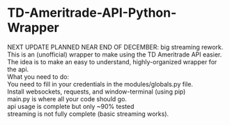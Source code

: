 # TD-Ameritrade-API-Python-Wrapper  
NEXT UPDATE PLANNED NEAR END OF DECEMBER: big streaming rework.
This is an (unofficial) wrapper to make using the TD Ameritrade API easier.   
The idea is to make an easy to understand, highly-organized wrapper for the api.    
What you need to do:      
You need to fill in your credentials in the modules/globals.py file.  
Install websockets, requests, and window-terminal (using pip)      
main.py is where all your code should go.  
api usage is complete but only ~90% tested   
streaming is not fully complete (basic streaming works).    
